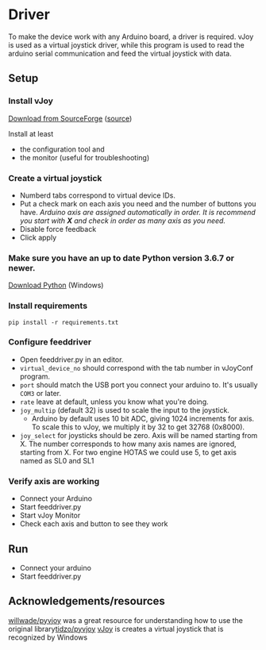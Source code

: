 # Driver

To make the device work with any Arduino board, a driver is required. vJoy is used as a virtual joystick driver, while this program is used to read the arduino serial communication and feed the virtual joystick with data.

## Setup

### Install vJoy
[Download from SourceForge](https://sourceforge.net/projects/vjoystick/) ([source](https://github.com/shauleiz/vJoy))

Install at least
- the configuration tool and
- the monitor (useful for troubleshooting)

### Create a virtual joystick

- Numberd tabs correspond to virtual device IDs.
- Put a check mark on each axis you need and the number of buttons you have.
*Arduino axis are assigned automatically in order. It is recommend you start with **X** and check in order as many axis as you need.*
- Disable force feedback
- Click apply

### Make sure you have an up to date Python version 3.6.7 or newer.

[Download Python](https://www.python.org/downloads/) (Windows)

### Install requirements
```pip install -r requirements.txt```

### Configure feeddriver

- Open feeddriver.py in an editor.
- `virtual_device_no` should correspond with the tab number in vJoyConf program.
- `port` should match the USB port you connect your arduino to. It's usually `COM3` or later.
- `rate` leave at default, unless you know what you're doing.
- `joy_multip` (default 32) is used to scale the input to the joystick.
  - Arduino by default uses 10 bit ADC, giving 1024 increments for axis. To scale this to vJoy, we multiply it by 32 to get 32768 (0x8000).
- `joy_select` for joysticks should be zero. Axis will be named starting from X. The number corresponds to how many axis names are ignored, starting from X. For two engine HOTAS we could use 5, to get axis named as SL0 and SL1

### Verify axis are working

- Connect your Arduino
- Start feeddriver.py
- Start vJoy Monitor
- Check each axis and button to see they work

## Run

- Connect your arduino
- Start feeddriver.py

## Acknowledgements/resources

[willwade/pyvjoy](https://github.com/willwade/pyvjoy) was a great resource for understanding how to use the original library[tidzo/pyvjoy](https://github.com/tidzo/pyvjoy)
[vJoy](https://sourceforge.net/projects/vjoystick/) is creates a virtual joystick that is recognized by Windows
